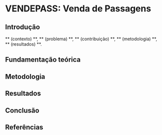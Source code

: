 # VENDEPASS: Venda de Passagens
## Introdução
** (contexto) **, ** (problema) **, ** (contribuição) **, ** (metodologia) **, ** (resultados) **.

## Fundamentação teórica

## Metodologia

## Resultados

## Conclusão

## Referências
